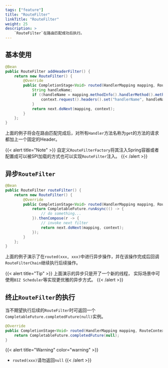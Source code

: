 ```yaml
---
tags: ["feature"]
title: "RouteFilter"
linkTitle: "RouteFilter"
weight: 25
description: >
    `RouteFilter`在路由匹配成功后执行。
---
```


## 基本使用

```java
@Bean
public RouteFilter addHeaderFilter() {
    return new RouteFilter() {
        @Override
        public CompletionStage<Void> routed(HandlerMapping mapping, RouteContext context, RouteFilterChain next) {
            String handleName;
            if ((handleName = mapping.methodInfo().handlerMethod().method().getName()).equals("get")) {
                context.request().headers().set("handlerName", handleName);
            }
            return next.doNext(mapping, context);
        }
    };
}
```

上面的例子将会在路由匹配完成后，对所有`Handler`方法名称为`get`的方法的请求都加上一个固定的Header。

{{< alert title="Note" >}}
自定义`RouteFilterFactory`将其注入Spring容器或者配置成可以被SPI加载的方式也可以实现`RouteFilter`注入。
{{< /alert >}}

## 异步`RouteFilter`

```java
@Bean
public RouteFilter routeFilter() {
    return new RouteFilter() {
        @Override
        public CompletionStage<Void> routed(HandlerMapping mapping, RouteContext context, RouteFilterChain next) {
            return CompletableFuture.runAsync(() -> {
                // do something...
            }).thenCompose(r -> {
                // invoke next filter
                return next.doNext(mapping, context);
            });
        }
    };
}
```

上面的例子演示了在`routed(xxx, xxx)`中进行异步操作，并在该操作完成后回调`RouteFilterChain`继续执行后续操作。

{{< alert title="Tip" >}}
上面演示的异步只是开了一个新的线程， 实际场景中可使用`BIZ Scheduler`等实现更优雅的异步方式。
{{< /alert >}}

## 终止`RouteFilter`的执行

当不期望执行后续的`RouteFilter`时可返回一个`CompletableFuture.completedFuture(null)`实例。


```java
@Override
public CompletionStage<Void> routed(HandlerMapping mapping, RouteContext context, RouteFilterChain next) {
    return CompletableFuture.completedFuture(null);
}
```

{{< alert title="Warning" color="warning" >}}
- `routed(xxx)`请勿返回`null`
{{< /alert >}}
